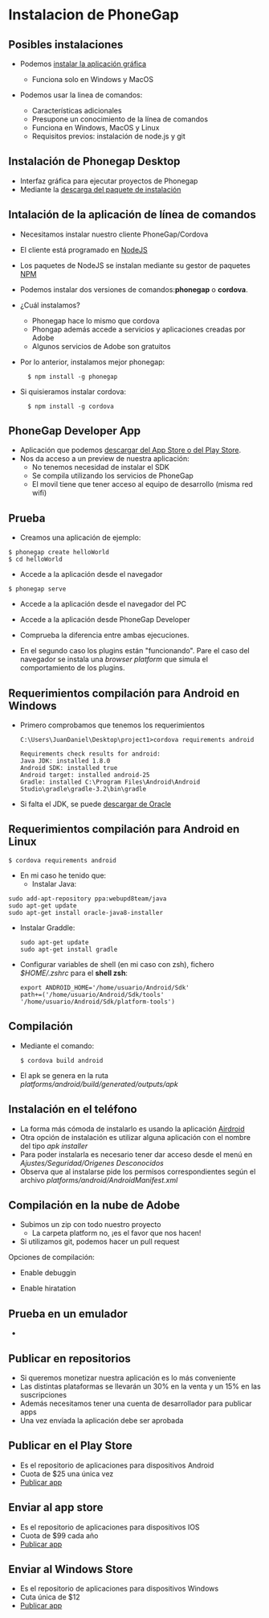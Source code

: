# Instalacion de PhoneGap






## Posibles instalaciones

* Podemos [instalar la aplicación gráfica](http://docs.phonegap.com/getting-started/1-install-phonegap/desktop/)
  - Funciona solo en Windows y MacOS
  
* Podemos usar la linea de comandos:
  * Características adicionales
  * Presupone un conocimiento de la línea de comandos
  * Funciona en Windows, MacOS y Linux
  * Requisitos previos: instalación de node.js y git

## Instalación de Phonegap Desktop
* Interfaz gráfica para ejecutar proyectos de Phonegap
* Mediante la  [descarga del paquete de instalación](http://docs.phonegap.com/getting-started/1-install-phonegap/desktop/)

## Intalación de la aplicación de línea de comandos
* Necesitamos instalar nuestro cliente PhoneGap/Cordova
* El cliente está programado en [NodeJS](https://nodejs.org/)
* Los paquetes de NodeJS se instalan mediante su gestor de paquetes [NPM](https://www.npmjs.com/)






* Podemos instalar dos versiones de comandos:**phonegap** o **cordova**. 
* ¿Cuál instalamos?

  * Phonegap hace lo mismo que cordova
  * Phongap además accede a servicios y aplicaciones creadas por Adobe
  * Algunos servicios de Adobe son gratuitos

* Por lo anterior, instalamos mejor phonegap:

  ```
    $ npm install -g phonegap
  ```

* Si quisieramos instalar cordova:

  ```
    $ npm install -g cordova
  ```




## PhoneGap Developer App

- Aplicación que podemos [descargar del App Store o del Play Store](http://docs.phonegap.com/getting-started/2-install-mobile-app/).
- Nos da acceso a un preview de nuestra aplicación:
  - No tenemos necesidad de instalar el SDK
  - Se compila utilizando los servicios de PhoneGap
  - El movil tiene que tener acceso al equipo de desarrollo (misma red wifi)
  

## Prueba 

- Creamos una aplicación de ejemplo:

```
$ phonegap create helloWorld
$ cd helloWorld
```
- Accede a la aplicación desde el navegador

```
$ phonegap serve
```

- Accede a la aplicación desde el navegador del PC
- Accede a la aplicación desde PhoneGap Developer

- Comprueba la diferencia entre ambas ejecuciones.
- En el segundo caso los plugins están "funcionando". Pare el caso del navegador se instala una *browser platform* que simula el comportamiento de los plugins.
  
## Requerimientos compilación para Android en Windows
- Primero comprobamos que tenemos los requerimientos
  ```
  C:\Users\JuanDaniel\Desktop\project1>cordova requirements android
  
  Requirements check results for android:
  Java JDK: installed 1.8.0
  Android SDK: installed true
  Android target: installed android-25
  Gradle: installed C:\Program Files\Android\Android Studio\gradle\gradle-3.2\bin\gradle
  ```
* Si falta el JDK, se puede [descargar de Oracle](http://www.oracle.com/technetwork/java/javase/downloads/jdk8-downloads-2133151.html)


## Requerimientos compilación para Android en Linux
```
$ cordova requirements android
```
- En mi caso he tenido que:
  - Instalar Java:
```
sudo add-apt-repository ppa:webupd8team/java
sudo apt-get update
sudo apt-get install oracle-java8-installer
```
  - Instalar Graddle:

    ```
    sudo apt-get update
    sudo apt-get install gradle
    ```

  - Configurar variables de shell (en mi caso con zsh), fichero _$HOME/.zshrc_ para el **shell zsh**:

      ```
      export ANDROID_HOME='/home/usuario/Android/Sdk'
      path+=('/home/usuario/Android/Sdk/tools' '/home/usuario/Android/Sdk/platform-tools')
      ```

## Compilación

- Mediante el comando:
  
  ```
  $ cordova build android
  ```
- El apk se genera en la ruta *platforms/android/build/generated/outputs/apk*

## Instalación en el teléfono 
- La forma más cómoda de instalarlo es usando la aplicación [Airdroid](https://web.airdroid.com/)
- Otra opción de instalación es utilizar alguna aplicación con el nombre del tipo *apk installer*
- Para poder instalarla es necesario tener dar acceso desde el menú en *Ajustes/Seguridad/Origenes Desconocidos*
- Observa que al instalarse pide los permisos correspondientes según el archivo *platforms/android/AndroidManifest.xml*

## Compilación en la nube de Adobe
- Subimos un zip con todo nuestro proyecto
  - La carpeta platform no, ¡es el favor que nos hacen!
- Si utilizamos git, podemos hacer un pull request

Opciones de compilación:
- Enable debuggin

- Enable hiratation

## Prueba en un emulador
- 

## Publicar en repositorios
- Si queremos monetizar nuestra aplicación es lo más conveniente
- Las distintas plataformas se llevarán un 30% en la venta y un 15% en las suscripciones
- Además necesitamos tener una cuenta de desarrollador para publicar apps
- Una vez envíada la aplicación debe ser aprobada

## Publicar en el Play Store
- Es el repositorio de aplicaciones para dispositivos Android
- Cuota de $25 una única vez
- [Publicar app](https://play.google.com/apps/publish/signup/)


## Enviar al app store
- Es el repositorio de aplicaciones para dispositivos IOS
- Cuota de $99 cada año
- [Publicar app](https://developer.apple.com/app-store/submissions/)

## Enviar al Windows Store
- Es el repositorio de aplicaciones para dispositivos Windows
- Cuta única de $12
- [Publicar app](https://developer.microsoft.com/es-es/store/publish-apps)
